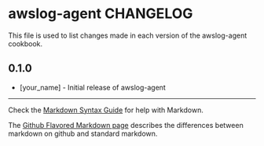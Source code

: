 awslog-agent CHANGELOG
======================

This file is used to list changes made in each version of the awslog-agent cookbook.

0.1.0
-----
- [your_name] - Initial release of awslog-agent

- - -
Check the [Markdown Syntax Guide](http://daringfireball.net/projects/markdown/syntax) for help with Markdown.

The [Github Flavored Markdown page](http://github.github.com/github-flavored-markdown/) describes the differences between markdown on github and standard markdown.
